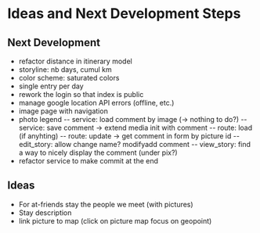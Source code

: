 # Ideas and Next Development Steps

## Next Development
- refactor distance in itinerary model
- storyline: nb days, cumul km
- color scheme: saturated colors
- single entry per day
- rework the login so that index is public
- manage google location API errors (offline, etc.)
- image page with navigation
- photo legend
-- service: load comment by image (-> nothing to do?)
-- service: save comment -> extend media init with comment
-- route: load (if anyhting)
-- route: update -> get comment in form by picture id
-- edit_story: allow change name? modifyadd comment
-- view_story: find a way to nicely display the comment (under pix?)
- refactor service to make commit at the end

## Ideas
- For at-friends stay the people we meet (with pictures)
- Stay description
- link picture to map (click on picture map focus on geopoint)
